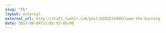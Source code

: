 ```yaml
---
slug: "fk"
layout: external
external_url: http://staff.tumblr.com/post/8391534490/name-the-burning-house-location-new-york-if-your
date: 2011-08-04T21:02:03-05:00
---
```

